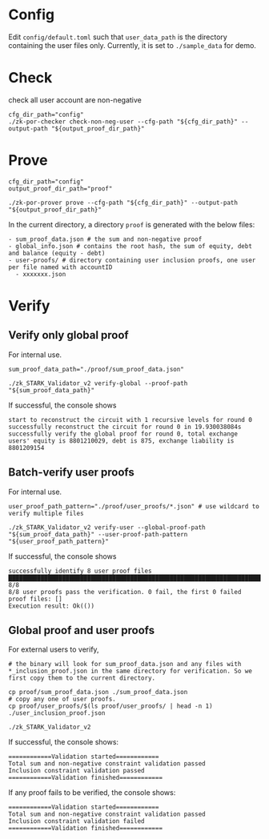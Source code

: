 # Config
Edit `config/default.toml` such that `user_data_path` is the directory containing the user files only. Currently, it is set to `./sample_data` for demo. 

# Check 
check all user account are non-negative
```
cfg_dir_path="config"
./zk-por-checker check-non-neg-user --cfg-path "${cfg_dir_path}" --output-path "${output_proof_dir_path}"
```

# Prove
```
cfg_dir_path="config"
output_proof_dir_path="proof"

./zk-por-prover prove --cfg-path "${cfg_dir_path}" --output-path "${output_proof_dir_path}"
```
In the current directory, a directory `proof` is generated with the below files:
```
- sum_proof_data.json # the sum and non-negative proof
- global_info.json # contains the root hash, the sum of equity, debt and balance (equity - debt)
- user-proofs/ # directory containing user inclusion proofs, one user per file named with accountID
  - xxxxxxx.json
```

# Verify
## Verify only global proof
For internal use. 
```
sum_proof_data_path="./proof/sum_proof_data.json"

./zk_STARK_Validator_v2 verify-global --proof-path "${sum_proof_data_path}"
```
If successful, the console shows
```
start to reconstruct the circuit with 1 recursive levels for round 0
successfully reconstruct the circuit for round 0 in 19.930038084s
successfully verify the global proof for round 0, total exchange users' equity is 8801210029, debt is 875, exchange liability is 8801209154
```

## Batch-verify user proofs
For internal use. 
```
user_proof_path_pattern="./proof/user_proofs/*.json" # use wildcard to verify multiple files

./zk_STARK_Validator_v2 verify-user --global-proof-path "${sum_proof_data_path}" --user-proof-path-pattern "${user_proof_path_pattern}"
```
If successful, the console shows
```
successfully identify 8 user proof files
█████████████████████████████████████████████████████████████████████████████████████████████ 8/8
8/8 user proofs pass the verification. 0 fail, the first 0 failed proof files: []
Execution result: Ok(())
```

## Global proof and user proofs
For external users to verify, 
```
# the binary will look for sum_proof_data.json and any files with *_inclusion_proof.json in the same directory for verification. So we first copy them to the current directory. 

cp proof/sum_proof_data.json ./sum_proof_data.json
# copy any one of user proofs. 
cp proof/user_proofs/$(ls proof/user_proofs/ | head -n 1) ./user_inclusion_proof.json

./zk_STARK_Validator_v2
```
If successful, the console shows:
```
============Validation started============
Total sum and non-negative constraint validation passed
Inclusion constraint validation passed
============Validation finished============
```
If any proof fails to be verified, the console shows:
```
============Validation started============
Total sum and non-negative constraint validation passed
Inclusion constraint validation failed
============Validation finished============
```